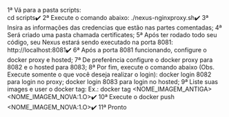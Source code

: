 1ª Vá para a pasta scripts: <br/>
cd scripts:heavy_check_mark:
2ª Execute o comando abaixo:
./nexus-nginxproxy.sh:heavy_check_mark:
3ª Insira as informações das credencias que estão nas partes comentadas;
4ª Será criado uma pasta chamada certificates;
5ª Após ter rodado todo seu código, seu Nexus estará sendo executado na porta 8081:
http://localhost:8081:heavy_check_mark:
6ª Após a porta 8081 funcionando, configure o docker proxy e hosted;
7ª De preferência configure o docker proxy para 8082 e o hosted para 8083;
8ª Por fim, execute o comando abaixo (Obs. Execute somente o que você deseja realizar o login):
docker login 8082 para login no proxy;
docker login 8083 para login no hosted;
9ª Liste suas images e user o docker tag:
Ex.: docker tag <NOME_IMAGEM_ANTIGA> <NOME_IMAGEM_NOVA:1.O>:heavy_check_mark:
10ª Execute o docker push <NOME_IMAGEM_NOVA:1.O>:heavy_check_mark:
11ª Pronto